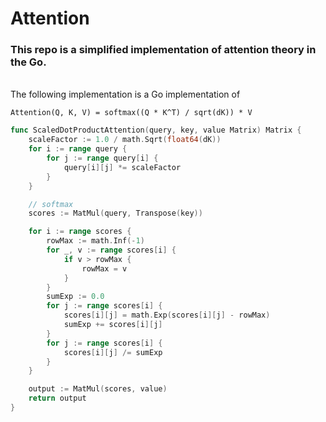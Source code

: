 # Attention

### This repo is a simplified implementation of attention theory in the Go.
<br />
The following implementation is a Go implementation of

```
Attention(Q, K, V) = softmax((Q * K^T) / sqrt(dK)) * V
```

```go
func ScaledDotProductAttention(query, key, value Matrix) Matrix {
	scaleFactor := 1.0 / math.Sqrt(float64(dK))
	for i := range query {
		for j := range query[i] {
			query[i][j] *= scaleFactor
		}
	}

	// softmax
	scores := MatMul(query, Transpose(key))

	for i := range scores {
		rowMax := math.Inf(-1)
		for _, v := range scores[i] {
			if v > rowMax {
				rowMax = v
			}
		}
		sumExp := 0.0
		for j := range scores[i] {
			scores[i][j] = math.Exp(scores[i][j] - rowMax)
			sumExp += scores[i][j]
		}
		for j := range scores[i] {
			scores[i][j] /= sumExp
		}
	}

	output := MatMul(scores, value)
	return output
}
```
